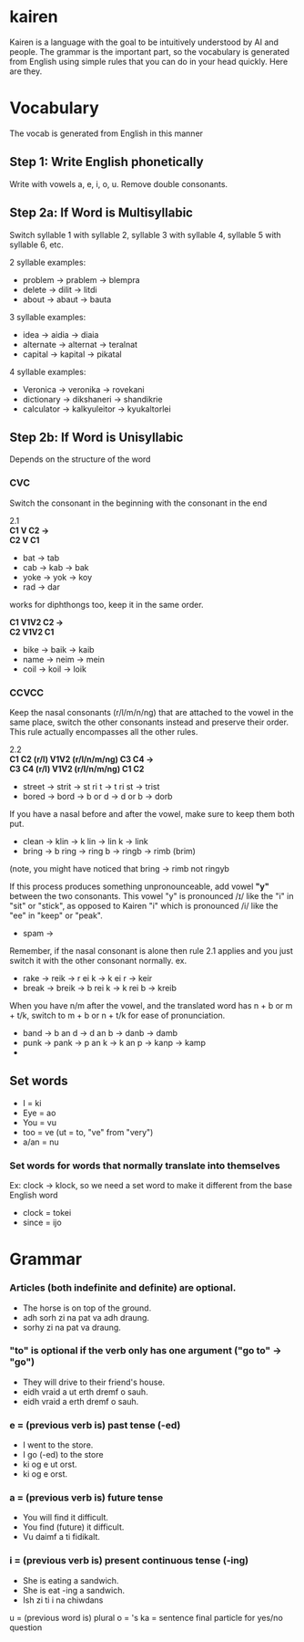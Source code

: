 # kairen

Kairen is a language with the goal to be intuitively understood by AI and people. The grammar is the important part, so the vocabulary is generated from English using simple rules that you can do in your head quickly. Here are they.

# Vocabulary

The vocab is generated from English in this manner

## Step 1: Write English phonetically

Write with vowels a, e, i, o, u. Remove double consonants.

## Step 2a: If Word is Multisyllabic

Switch syllable 1 with syllable 2, syllable 3 with syllable 4, syllable 5 with syllable 6, etc.

2 syllable examples:
- problem -> prablem -> blempra
- delete -> dilit -> litdi
- about -> abaut -> bauta

3 syllable examples:
- idea -> aidia -> diaia
- alternate -> alternat -> teralnat
- capital -> kapital -> pikatal

4 syllable examples: 
- Veronica -> veronika -> rovekani
- dictionary -> dikshaneri -> shandikrie
- calculator -> kalkyuleitor -> kyukaltorlei

## Step 2b: If Word is Unisyllabic

Depends on the structure of the word

### CVC

Switch the consonant in the beginning with the consonant in the end

2.1  
**C1 V C2 ->**  
**C2 V C1**

- bat -> tab
- cab -> kab -> bak
- yoke -> yok -> koy
- rad -> dar

works for diphthongs too, keep it in the same order.

**C1 V1V2 C2 ->**  
**C2 V1V2 C1**

- bike -> baik -> kaib
- name -> neim -> mein
- coil -> koil -> loik

### CCVCC

Keep the nasal consonants (r/l/m/n/ng) that are attached to the vowel in the same place, switch the other consonants instead and preserve their order.
This rule actually encompasses all the other rules.

2.2  
**C1 C2 (r/l) V1V2 (r/l/n/m/ng) C3 C4 ->**  
**C3 C4 (r/l) V1V2 (r/l/n/m/ng) C1 C2** 

- street -> strit -> st ri t -> t ri st -> trist
- bored -> bord -> b or d -> d or b -> dorb

If you have a nasal before and after the vowel, make sure to keep them both put. 

- clean -> klin -> k lin -> lin k -> link
- bring -> b ring -> ring b -> ringb -> rimb (brim)

(note, you might have noticed that bring -> rimb not ringyb

If this process produces something unpronounceable, add vowel **"y"** between the two consonants. This vowel "y" is pronounced /ɪ/ like the "i" in "sit" or "stick", as opposed to Kairen "i" which is pronounced /i/ like the "ee" in "keep" or "peak".


- spam -> 

Remember, if the nasal consonant is alone then rule 2.1 applies and you just switch it with the other consonant normally.
ex.
- rake -> reik -> r ei k -> k ei r -> keir
- break -> breik -> b rei k -> k rei b -> kreib 

When you have n/m after the vowel, and the translated word has n + b or m + t/k, switch to m + b or n + t/k for ease of pronunciation.

- band -> b an d -> d an b -> danb -> damb
- punk -> pank -> p an k -> k an p -> kanp -> kamp
- 

## Set words
- I = ki
- Eye = ao
- You = vu
- too = ve (ut = to, "ve" from "very")
- a/an = nu 

### Set words for words that normally translate into themselves
Ex: clock -> klock, so we need a set word to make it different from the base English word
- clock = tokei 
- since = ijo

# Grammar

### Articles (both indefinite and definite) are optional.

- The horse is on top of the ground.
- adh sorh zi na pat va adh draung.
- sorhy zi na pat va draung.

### "to" is optional if the verb only has one argument ("go to" -> "go")

- They will drive to their friend's house.
- eidh vraid a ut erth dremf o sauh.
- eidh vraid a erth dremf o sauh.

### e = (previous verb is) past tense (-ed)

- I went to the store.
- I go (-ed) to the store
- ki og e ut orst.
- ki og e orst.



### a = (previous verb is) future tense

- You will find it difficult.
- You find (future) it difficult.
- Vu daimf a ti fidikalt.

### i = (previous verb is) present continuous tense (-ing)

- She is eating a sandwich.
- She is eat -ing a sandwich.
- Ish zi ti i na chiwdans


u = (previous word is) plural
o = 's
ka = sentence final particle for yes/no question
